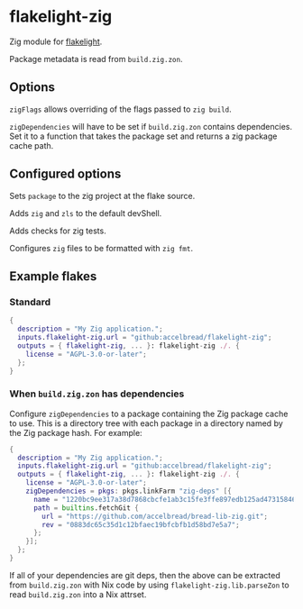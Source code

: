 # flakelight-zig

Zig module for [flakelight][1].

[1]: https://github.com/nix-community/flakelight

Package metadata is read from `build.zig.zon`.

## Options

`zigFlags` allows overriding of the flags passed to `zig build`.

`zigDependencies` will have to be set if `build.zig.zon` contains dependencies.
Set it to a function that takes the package set and returns a zig package cache
path.

## Configured options

Sets `package` to the zig project at the flake source.

Adds `zig` and `zls` to the default devShell.

Adds checks for zig tests.

Configures `zig` files to be formatted with `zig fmt`.

## Example flakes

### Standard

```nix
{
  description = "My Zig application.";
  inputs.flakelight-zig.url = "github:accelbread/flakelight-zig";
  outputs = { flakelight-zig, ... }: flakelight-zig ./. {
    license = "AGPL-3.0-or-later";
  };
}
```

### When `build.zig.zon` has dependencies

Configure `zigDependencies` to a package containing the Zig package cache to
use. This is a directory tree with each package in a directory named by the Zig
package hash. For example:

```nix
{
  description = "My Zig application.";
  inputs.flakelight-zig.url = "github:accelbread/flakelight-zig";
  outputs = { flakelight-zig, ... }: flakelight-zig ./. {
    license = "AGPL-3.0-or-later";
    zigDependencies = pkgs: pkgs.linkFarm "zig-deps" [{
      name = "1220bc9ee317a38d7868cbcfe1ab3c15fe3ffe897edb125ad4731584648ad08ed30a";
      path = builtins.fetchGit {
        url = "https://github.com/accelbread/bread-lib-zig.git";
        rev = "0883dc65c35d1c12bfaec19bfcbfb1d58bd7e5a7";
      };
    }];
  };
}
```

If all of your dependencies are git deps, then the above can be extracted from
`build.zig.zon` with Nix code by using `flakelight-zig.lib.parseZon` to read
`build.zig.zon` into a Nix attrset.
